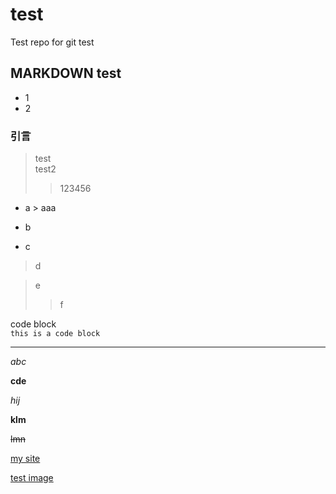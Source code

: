 # test
Test repo for git test

## MARKDOWN test
+ 1
+ 2

### 引言
>   test  
>   test2
>>   123456  

* a
      > aaa

* b
* c

> d  
    
> e  
>> f  
    
    
code block  
    `this is a code block`

***

_abc_

__cde__



*hij*

**klm**

~~lmn~~


[my site](https://github.com/humantw/test/)

[test image][image1]

[image1]:https://images-fe.ssl-images-amazon.com/images/G/09/zh_CN/common/sprites/sprite-media-platform._CB273115944_.jpg



